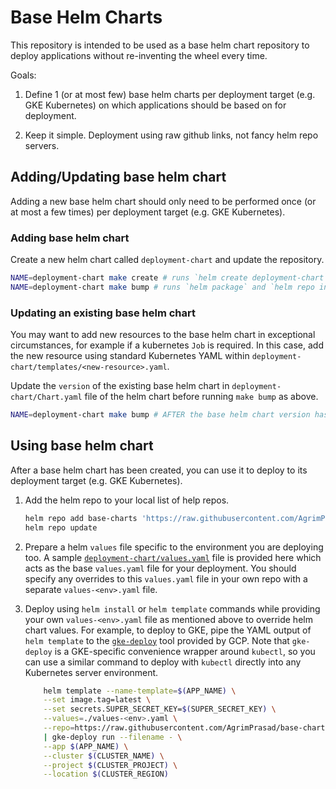 # Base Helm Charts

This repository is intended to be used as a base helm chart repository to deploy applications without re-inventing the wheel every time.

Goals:

1. Define 1 (or at most few) base helm charts per deployment target (e.g. GKE Kubernetes) on which applications should be based on for deployment.

1. Keep it simple. Deployment using raw github links, not fancy helm repo servers.

## Adding/Updating base helm chart

Adding a new base helm chart should only need to be performed once (or at most a few times) per deployment target (e.g. GKE Kubernetes).

### Adding base helm chart

Create a new helm chart called `deployment-chart` and update the repository.

```sh
NAME=deployment-chart make create # runs `helm create deployment-chart`
NAME=deployment-chart make bump # runs `helm package` and `helm repo index`
```

### Updating an existing base helm chart

You may want to add new resources to the base helm chart in exceptional circumstances, for example if a kubernetes `Job` is required. In this case, add the new resource using standard Kubernetes YAML within `deployment-chart/templates/<new-resource>.yaml`.

Update the `version` of the existing base helm chart in `deployment-chart/Chart.yaml` file of the helm chart before running `make bump` as above.

```sh
NAME=deployment-chart make bump # AFTER the base helm chart version has been updated
```

## Using base helm chart

After a base helm chart has been created, you can use it to deploy to its deployment target (e.g. GKE Kubernetes).

1. Add the helm repo to your local list of help repos.

   ```sh
   helm repo add base-charts 'https://raw.githubusercontent.com/AgrimPrasad/base-charts/master/'
   helm repo update
   ```

2. Prepare a helm `values` file specific to the environment you are deploying too. A sample [`deployment-chart/values.yaml`](./deployment-chart/values.yaml) file is provided here which acts as the base `values.yaml` file for your deployment. You should specify any overrides to this `values.yaml` file in your own repo with a separate `values-<env>.yaml` file.

3. Deploy using `helm install` or `helm template` commands while providing your own `values-<env>.yaml` file as mentioned above to override helm chart values. For example, to deploy to GKE, pipe the YAML output of `helm template` to the [`gke-deploy`](https://cloud.google.com/build/docs/deploying-builds/deploy-gke) tool provided by GCP. Note that `gke-deploy` is a GKE-specific convenience wrapper around `kubectl`, so you can use a similar command to deploy with `kubectl` directly into any Kubernetes server environment.

   ```sh
       helm template --name-template=$(APP_NAME) \
       --set image.tag=latest \
       --set secrets.SUPER_SECRET_KEY=$(SUPER_SECRET_KEY) \
       --values=./values-<env>.yaml \
       --repo=https://raw.githubusercontent.com/AgrimPrasad/base-charts/master/ deployment-chart \
       | gke-deploy run --filename - \
       --app $(APP_NAME) \
       --cluster $(CLUSTER_NAME) \
       --project $(CLUSTER_PROJECT) \
       --location $(CLUSTER_REGION)
   ```
